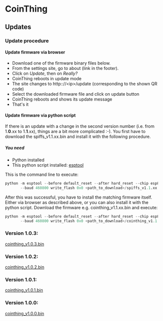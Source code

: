# CoinThing

## Updates

### Update procedure

#### Update firmware via browser
- Download one of the firmware binary files below.
- From the settings site, go to about (link in the footer).
- Click on _Update_, then on _Really?_
- CoinThing reboots in update mode
- The site changes to http:://&lt;ip&gt;/update (corresponding to the shown QR code)
- Select the downloaded firmware file and click on update button
- CoinThing reboots and shows its update message
- That's it


#### Update firmware via python script
If there is an update with a change in the second version number (i.e. from 1.__0__.xx to 1.__1__.xx), things are a bit more complicated :-).
You first have to download the spiffs_v1.1.xx.bin and install it with the following procedure.

##### You need
- Python installed
- This python script installed: [esptool](https://github.com/espressif/esptool)

This is the command line to execute:
```python
python -m esptool --before default_reset --after hard_reset --chip esp8266
       --baud 460800 write_flash 0x0 <path_to_download>/spiffs_v1.1.xx.bin <-- needs verification!
```

After this was successful, you have to install the matching firmware itself.
Either via browser as described above, or you can also install it with the python script.
Download the firmware e.g. cointhing_v1.1.xx.bin and execute:
```python
python -m esptool --before default_reset --after hard_reset --chip esp8266
       --baud 460800 write_flash 0x0 <path_to_download>/cointhing_v1.1.xx.bin 
```


### Version 1.0.3:

[cointhing_v1.0.3.bin](https://github.com/barn53/CoinThing/releases/download/v1.0.3/cointhing_v1.0.3.bin)

### Version 1.0.2:

[cointhing_v1.0.2.bin](https://github.com/barn53/CoinThing/releases/download/v1.0.2/cointhing_v1.0.2.bin)

### Version 1.0.1:

[cointhing_v1.0.1.bin](https://github.com/barn53/CoinThing/releases/download/v1.0.1/cointhing_v1.0.1.bin)

### Version 1.0.0:

[cointhing_v1.0.0.bin](https://github.com/barn53/CoinThing/releases/download/v1.0.0/cointhing_v1.0.0.bin)

